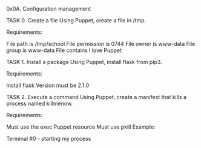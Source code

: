 0x0A. Configuration management


TASK 0. Create a file
Using Puppet, create a file in /tmp.

Requirements:

File path is /tmp/school
File permission is 0744
File owner is www-data
File group is www-data
File contains I love Puppet


TASK 1. Install a package
Using Puppet, install flask from pip3.

Requirements:

Install flask
Version must be 2.1.0


TASK 2. Execute a command
Using Puppet, create a manifest that kills a process named killmenow.

Requirements:

Must use the exec Puppet resource
Must use pkill
Example:

Terminal #0 - starting my process
